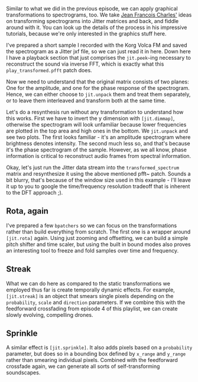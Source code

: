 Similar to what we did in the previous episode, we can apply graphical transformations to spectrograms, too. We take [Jean Francois Charles'](https://cycling74.com/tools/charles-spectral-tutorials) ideas on transforming spectrograms into Jitter matrices and back, and fiddle around with it. You can look up the details of the process in his impressive tutorials, because we're only interested in the graphics stuff here.

I've prepared a short sample I recorded with the Korg Volca FM and saved the spectrogram as a Jitter jxf file, so we can just read it in here. Down here I have a playback section that just comprises the `jit.peek~`ing necessary to reconstruct the sound via inverse FFT, which is exactly what this `play_transformed.pfft` patch does. 

Now we need to understand that the original matrix consists of two planes: One for the amplitude, and one for the phase response of the spectrogram. Hence, we can either choose to `jit.unpack` them and treat them separately, or to leave them interleaved and transform both at the same time.

Let's do a resynthesis run without any transformation to understand how this works. First we have to invert the y dimension with `[jit.dimmap]`, otherwise the spectrogram will look unfamiliar because lower frequencies are plotted in the top area and high ones in the bottom. We `jit.unpack` and see two plots. The first looks familiar - it's an amplitude spectrogram where brightness denotes intensity. The second much less so, and that's because it's the phase spectrogram of the sample. However, as we all know, phase information is critical to reconstruct audio frames from spectral information.

Okay, let's just run the Jitter data stream into the `transformed_spectrum` matrix and resynthesize it using the above mentioned pfft~ patch. Sounds a bit blurry, that's because of the window size used in this example - I'll leave it up to you to google the time/frequency resolution tradeoff that is inherent to the DFT approach ;).

## Rota, again

I've prepared a few `bpatchers` so we can focus on the transformations rather than build everything from scratch. The first one is a wrapper around `[jit.rota]` again. Using just zooming and offsetting, we can build a simple pitch shifter and time scaler, but using the built in bound modes also proves an interesting tool to freeze and fold samples over time and frequency.


## Streak

What we can do here as compared to the static transformations we  employed thus far is create temporally dynamic effects. For example, `[jit.streak]` is an object that smears single pixels depending on the `probability`, `scale` and `direction` parameters. If we combine this with the feedforward crossfading from episode 4 of this playlist, we can create slowly evolving, compelling drones.

## Sprinkle

A similar effect is `[jit.sprinkle]`. It also adds pixels based on a `probability` parameter, but does so in a bounding box defined by `x_range` and `y_range` rather than smearing individual pixels. Combined with the feedforward crossfade again, we can generate all sorts of self-transforming soundscapes.